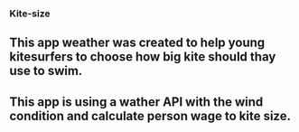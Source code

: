 ### Kite-size
## This app weather was created to help young kitesurfers to choose how big kite should thay use to swim.

## This app is using a wather API with the wind condition and calculate person wage to kite size.
